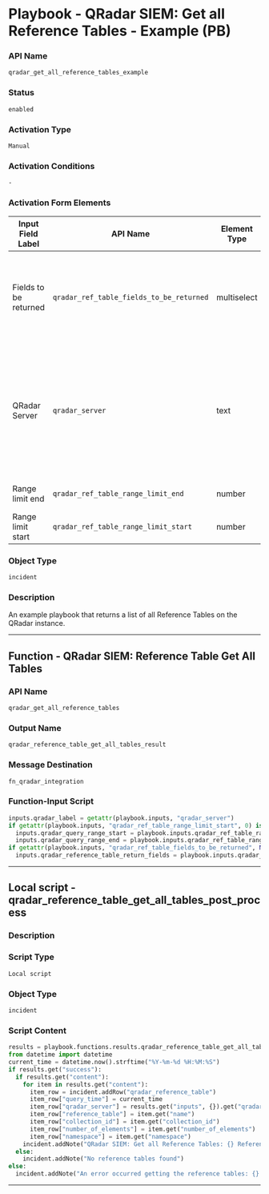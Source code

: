 <!--
    DO NOT MANUALLY EDIT THIS FILE
    THIS FILE IS AUTOMATICALLY GENERATED WITH resilient-sdk codegen
    Generated with resilient-sdk v51.0.6.0.1543
-->

# Playbook - QRadar SIEM: Get all Reference Tables - Example (PB) 

### API Name
`qradar_get_all_reference_tables_example`

### Status
`enabled`

### Activation Type
`Manual`

### Activation Conditions
`-`

### Activation Form Elements
| Input Field Label | API Name | Element Type | Tooltip | Requirement |
| ----------------- | -------- | ------------ | ------- | ----------- |
| Fields to be returned | `qradar_ref_table_fields_to_be_returned` | multiselect | If no fields selected all will be return or only selected fields will be returned. | Optional |
| QRadar Server | `qradar_server` | text | QRadar Server Label given to the QRadar server must be added only if present in the app.config  | Optional |
| Range limit end | `qradar_ref_table_range_limit_end` | number | The range limit end number | Optional |
| Range limit start | `qradar_ref_table_range_limit_start` | number | The range limit start number | Optional |

### Object Type
`incident`

### Description
An example playbook that returns a list of all Reference Tables on the QRadar instance.


---
## Function - QRadar SIEM: Reference Table Get All Tables

### API Name
`qradar_get_all_reference_tables`

### Output Name
`qradar_reference_table_get_all_tables_result`

### Message Destination
`fn_qradar_integration`

### Function-Input Script
```python
inputs.qradar_label = getattr(playbook.inputs, "qradar_server")
if getattr(playbook.inputs, "qradar_ref_table_range_limit_start", 0) is not None and getattr(playbook.inputs, "qradar_ref_table_range_limit_end", None):
  inputs.qradar_query_range_start = playbook.inputs.qradar_ref_table_range_limit_start
  inputs.qradar_query_range_end = playbook.inputs.qradar_ref_table_range_limit_end
if getattr(playbook.inputs, "qradar_ref_table_fields_to_be_returned", None):
  inputs.qradar_reference_table_return_fields = playbook.inputs.qradar_ref_table_fields_to_be_returned
```

---

## Local script -  qradar_reference_table_get_all_tables_post_process

### Description


### Script Type
`Local script`

### Object Type
`incident`

### Script Content
```python
results = playbook.functions.results.qradar_reference_table_get_all_tables_result
from datetime import datetime
current_time = datetime.now().strftime("%Y-%m-%d %H:%M:%S") 
if results.get("success"):
  if results.get("content"):
    for item in results.get("content"):
      item_row = incident.addRow("qradar_reference_table")
      item_row["query_time"] = current_time
      item_row["qradar_server"] = results.get("inputs", {}).get("qradar_label")
      item_row["reference_table"] = item.get("name")
      item_row["collection_id"] = item.get("collection_id")
      item_row["number_of_elements"] = item.get("number_of_elements")
      item_row["namespace"] = item.get("namespace")
    incident.addNote("QRadar SIEM: Get all Reference Tables: {} Reference tables have successfully been queried".format(len(results.get("content"))))
  else:
    incident.addNote("No reference tables found")
else:
  incident.addNote("An error occurred getting the reference tables: {} from QRadar server: {}".format(results.get("reason"), getattr(playbook.inputs, "qradar_label")))
```

---

